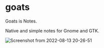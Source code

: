 # goats
Goats is Notes.

Native and simple notes for Gnome and GTK.

![Screenshot from 2022-08-13 20-26-51](https://user-images.githubusercontent.com/8949007/184517680-0b09218c-3dde-4ded-9c07-510f3a1146ba.png)
